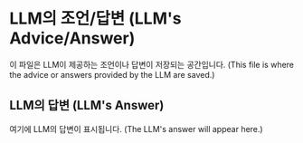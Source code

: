 # LLM의 조언/답변 (LLM's Advice/Answer)

이 파일은 LLM이 제공하는 조언이나 답변이 저장되는 공간입니다.
(This file is where the advice or answers provided by the LLM are saved.)

## LLM의 답변 (LLM's Answer)

여기에 LLM의 답변이 표시됩니다. (The LLM's answer will appear here.)
